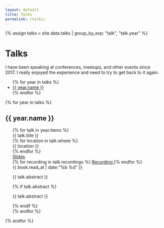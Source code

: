 ```yaml
---
layout: default
title: Talks
permalink: /talks/
---
```


{% assign talks = site.data.talks
| group_by_exp: "talk", "talk.year"
%}

<div class="mb-12 mt-0 md:mb-24 md:mt-16 px-4">
    <h1 class="font-normal font-serif my-8 text-center text-8xl text-proseLinks tracking-tighter dark:text-proseInvertLinks">
        Talks
    </h1>
    <div class="container max-w-[625px] mx-auto
            prose prose-lg dark:prose-invert
            prose-a:border-b-[1px] prose-a:border-slate-500 prose-a:font-sans prose-a:no-underline
            hover:prose-a:border-slate-200
            prose-p:text-center prose-p:italic
            ">
        <p>
            I have been speaking at conferences, meetups, and other events since 2017. I really enjoyed the experience and need to try to get back to it again.
        </p>
    </div>
</div>

<div class="container max-w-[1150px] mx-auto mt-8 px-8">
    <div class="md:flex">
        <div> <!-- needed for sticky -->
            <div class="font-mono my-1 leading-normal text-md text-proseLinks tracking-tighter dark:text-proseInvertLinks md:sticky md:text-right md:top-5">
                <div class="hidden md:block md:pr-6">
                    <ul>
                        {% for year in talks %}
                            <li class="pb-1">
                                <a href="#{{ year.name }}">{{ year.name }}</a>
                            </li>
                        {% endfor %}
                    </ul>
                </div>
            </div>
        </div>
        <div class="pb-8 dark:border-rosePine-highlightMed md:border-l-[1px] md:flex-grow md:min-w-0">
            {% for year in talks %}
                <div class="border-b-[1px] py-6 dark:border-rosePine-highlightMed md:pl-6" id="{{ year.name }}">
                    <h2 class="font-bold text-md text-proseLinks tracking-tighter dark:text-proseInvertLinks">{{ year.name }}</h2>
                </div>
                <ul>
                    {% for talk in year.items %}
                        <div class="border-b-[1px] flex flex-col dark:border-rosePine-highlightMed md:pl-6">
                            <div class="flex gap-6 py-6">
                                <div class="flex-grow lg:basis-[250px] lg:flex-grow-0 lg:flex-shrink-0 {{end}}">
                                    <div class="flex flex-col gap-1">
                                        <div class="font-semibold text-proseLinks text-sm dark:text-proseInvertLinks">{{ talk.title }}</div>
{% for location in talk.where %} 
                                        <div class="italic text-xs text-proseLinks text-sm dark:text-proseInvertLinks">
                                          <span>{{ location }}</span>
                                        </div>
{% endfor %}
                                    </div>
                                </div>
                                <div class="basis-[40px] flex-grow-0 flex-shrink-0 hidden text-proseBody text-xs dark:text-proseInvertBody sm:block">
                                    <a href="{{ talk.slides }}" class="border-b-[1px] border-b-slate-200 text-proseLinks dark:border-b-rosePine-highlightMed dark:text-proseInvertLinks hover:border-b-black dark:hover:border-b-proseInvertLinks">Slides</a>
                                </div>
                                <div class="basis-[80px] flex-grow-0 flex-shrink-0 text-proseBody text-xs dark:text-proseInvertBody">
                                    {% for recording in talk.recordings %}
                                   <a href="{{ recording }}" class="border-b-[1px] border-b-slate-200 text-proseLinks dark:border-b-rosePine-highlightMed dark:text-proseInvertLinks hover:border-b-black dark:hover:border-b-proseInvertLinks">
                                     Recording
              </a>
                                    {% endfor %}
                                </div>
                                <div class="basis-[40px] flex-grow-0 flex-shrink-0 hidden text-proseBody text-xs dark:text-proseInvertBody sm:block">
                                    <span>{{ book.read_at | date:"%b %d" }}</span>
                                </div>
                                <div class="hidden
                                            hyphens-auto
                                            mt-[-3px]
                                            italic
                                            prose dark:prose-invert
                                            prose-p:font-serif prose-p:leading-5 prose-p:text-sm
                                            lg:block
                                            ">
                                    <p>{{ talk.abstract }}</p> 
                                </div>
                            </div>
                            {% if talk.abstract %}
                                <div class="hyphens-auto
                                            max-w-none
                                            pb-6
                                            prose dark:prose-invert
                                            prose-p:font-serif prose-p:leading-5 prose-p:text-sm
                                            lg:hidden
                                            ">
                                    <p>{{ talk.abstract }}</p> 
                                </div>
                            {% endif %}
                        </div>
                    {% endfor %}
                </ul>
            {% endfor %}
        </div>
    </div>
</div>
